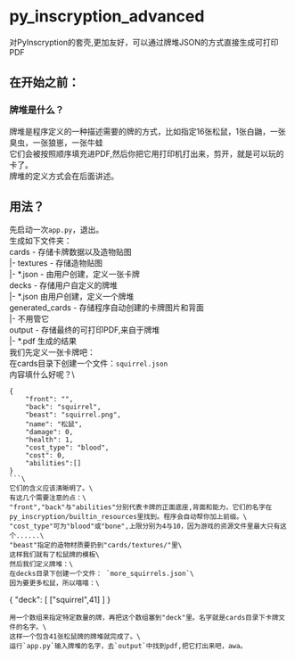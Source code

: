 # py_inscryption_advanced
对PyInscryption的套壳,更加友好，可以通过牌堆JSON的方式直接生成可打印PDF
## 在开始之前：
### 牌堆是什么？
牌堆是程序定义的一种描述需要的牌的方式，比如指定16张松鼠，1张白鼬，一张臭虫，一张狼崽，一张牛蛙\
它们会被按照顺序填充进PDF,然后你把它用打印机打出来，剪开，就是可以玩的卡了。\
牌堆的定义方式会在后面讲述。
## 用法？
先启动一次`app.py`，退出。\
生成如下文件夹：\
cards - 存储卡牌数据以及造物贴图\
 |- textures - 存储造物贴图\
 |- *.json - 由用户创建，定义一张卡牌\
decks - 存储用户自定义的牌堆\
 |- *.json 由用户创建，定义一个牌堆\
generated_cards - 存储程序自动创建的卡牌图片和背面\
 |- 不用管它\
output - 存储最终的可打印PDF,来自于牌堆\
 |- *.pdf 生成的结果\
我们先定义一张卡牌吧：\
在cards目录下创建一个文件：`squirrel.json`\
内容填什么好呢？\
```
{
    "front": "",
    "back": "squirrel",
    "beast": "squirrel.png",
    "name": "松鼠",
    "damage": 0,
    "health": 1,
    "cost_type": "blood",
    "cost": 0,
    "abilities":[]
}
```\
它们的含义应该清晰明了。\
有这几个需要注意的点：\
"front","back"与"abilities"分别代表卡牌的正面底座,背面和能力，它们的名字在py_inscryption/builtin_resources里找到。程序会自动帮你加上前缀。\
"cost_type"可为"blood"或"bone",上限分别为4与10，因为游戏的资源文件里最大只有这个......\
"beast"指定的造物材质要扔到"cards/textures/"里\
这样我们就有了松鼠牌的模板\
然后我们定义牌堆：\
在decks目录下创建一个文件： `more_squirrels.json`\
因为要更多松鼠，所以嘻嘻：\
```
{
    "deck": [
        ["squirrel",41]
    ]
}
```
用一个数组来指定特定数量的牌，再把这个数组塞到"deck"里。名字就是cards目录下卡牌文件的名字。\
这样一个包含41张松鼠牌的牌堆就完成了。\
运行`app.py`输入牌堆的名字，去`output`中找到pdf,把它打出来吧，awa。

